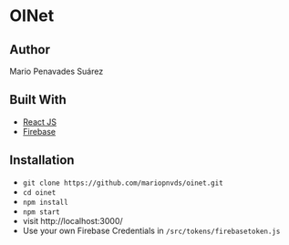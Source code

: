 # OINet

 ## Author

  Mario Penavades Suárez

## Built With
- [React JS](https://reactjs.org/)
- [Firebase](https://firebase.google.com)


## Installation

* `git clone https://github.com/mariopnvds/oinet.git`
* `cd oinet`
* `npm install`
* `npm start`
* visit http://localhost:3000/
* Use your own Firebase Credentials in `/src/tokens/firebasetoken.js`
